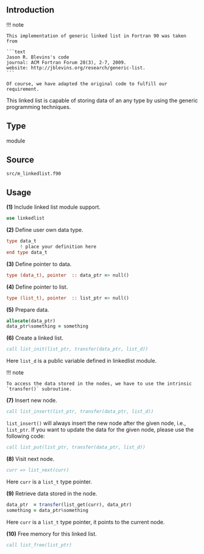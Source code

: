 ## Introduction

!!! note

    This implementation of generic linked list in Fortran 90 was taken from

    ```text
    Jason R. Blevins's code
    journal: ACM Fortran Forum 28(3), 2-7, 2009.
    website: http://jblevins.org/research/generic-list.
    ```

    Of course, we have adapted the original code to fulfill our requirement.

This linked list is capable of storing data of an any type by using the generic programming techniques.

## Type

module

## Source

`src/m_linkedlist.f90`

## Usage

**(1)** Include linked list module support.

```fortran
use linkedlist
```

**(2)** Define user own data type.

```fortran
type data_t
     ! place your definition here
end type data_t
```

**(3)** Define pointer to data.

```fortran
type (data_t), pointer  :: data_ptr => null()
```

**(4)** Define pointer to list.

```fortran
type (list_t), pointer  :: list_ptr => null()
```

**(5)** Prepare data.

```fortran
allocate(data_ptr)
data_ptr%something = something
```

**(6)** Create a linked list.

```fortran
call list_init(list_ptr, transfer(data_ptr, list_d))
```

Here `list_d` is a public variable defined in linkedlist module.

!!! note

    To access the data stored in the nodes, we have to use the intrinsic `transfer()` subroutine.

**(7)** Insert new node.

```fortran
call list_insert(list_ptr, transfer(data_ptr, list_d))
```

`list_insert()` will always insert the new node after the given node, i.e., `list_ptr`. If you want to update the data for the given node, please use the following code:

```fortran
call list_put(list_ptr, transfer(data_ptr, list_d))
```

**(8)** Visit next node.

```fortran
curr => list_next(curr)
```

Here `curr` is a `list_t` type pointer.

**(9)** Retrieve data stored in the node.

```fortran
data_ptr  = transfer(list_get(curr), data_ptr)
something = data_ptr%something
```

Here `curr` is a `list_t` type pointer, it points to the current node.

**(10)** Free memory for this linked list.

```fortran
call list_free(list_ptr)
```
